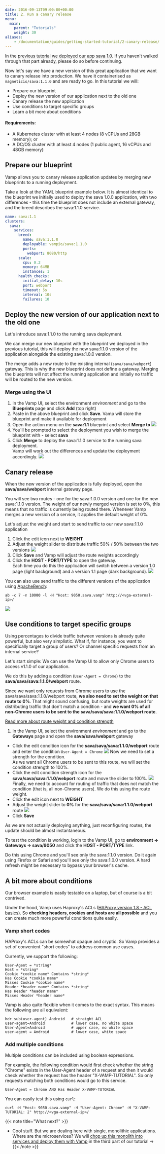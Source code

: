 ```yaml
---
date: 2016-09-13T09:00:00+00:00
title: 2. Run a canary release
menu:
  main:
    parent: "Tutorials"
    weight: 30
aliases:
    - /documentation/guides/getting-started-tutorial/2-canary-release/
---
```


In the [previous tutorial we deployed our app sava 1.0](/documentation/tutorials/deploy-your-first-blueprint/). If you haven't walked through that part already, please do so before continuing.

Now let's say we have a new version of this great application that we want to canary release into production. We have it containerised as `magneticio/sava:1.1.0` and are ready to go. In this tutorial we will:

* Prepare our blueprint
* Deploy the new version of our application next to the old one
* Canary release the new application
* Use conditions to target specific groups
* Learn a bit more about conditions

#### Requirements:
* A Kubernetes cluster with at least 4 nodes (8 vCPUs and 28GB memory); or
* A DC/OS cluster with at least 4 nodes (1 public agent, 16 vCPUs and 48GB memory)

## Prepare our blueprint

Vamp allows you to canary release application updates by merging new blueprints to a running deployment.

Take a look at the YAML blueprint example below. It is almost identical to the blueprint we initially used to deploy the sava 1.0.0 application, with two differences - this time the blueprint does not include an external gateway, and the breed describes the sava:1.1.0 service.

```yaml
name: sava:1.1
clusters:
  sava:
    services:
      breed:
        name: sava:1.1.0
        deployable: vampio/sava:1.1.0
        ports:
          webport: 8080/http
      scale:
        cpu: 0.2       
        memory: 64MB
        instances: 1
      health_checks:
        initial_delay: 10s
        port: webport
        timeout: 5s
        interval: 10s
        failures: 10          
```

## Deploy the new version of our application next to the old one

Let's introduce sava:1.1.0 to the running sava deployment.  

We can merge our new blueprint with the blueprint we deployed in the previous tutorial, this will deploy the new sava:1.1.0 version of the application alongside the existing sava:1.0.0 version.

The merge adds a new route to the existing internal (`sava/sava/webport`) gateway. This is why the new blueprint does not define a gateway. Merging the blueprints will not affect the running application and initially no traffic will be routed to the new version.

### Merge using the UI

1. In the Vamp UI, select the environment *environment* and go to the **Blueprints** page and click **Add** (top right)
2. Paste in the above blueprint and click **Save**. Vamp will store the blueprint and make it available for deployment 
3. Open the action menu on the **sava:1.1** blueprint and select **Merge to** 
  ![](/images/screens/v120/tut2/vampee-environment-blueprints-sava11-mergeto.png)
4. You'll be prompted to select the deployment you wish to merge the blueprint with - select **sava**
5. Click **Merge** to deploy the sava:1.1.0 service to the running sava deployment.  
  Vamp will work out the differences and update the deployment accordingly.
  ![](/images/screens/v120/tut2/vampee-environment-deployments-sava.png)

## Canary release

When the new version of the application is fully deployed, open the **sava/sava/webport** internal gateway page.

You will see two routes - one for the sava:1.0.0 version and one for the new sava:1.1.0 version. The weight of our newly merged version is set to 0%, this means that no traffic is currently being routed there. Whenever Vamp merges a new version of a service, it applies the default weight of 0%.

Let's adjust the weight and start to send traffic to our new sava:1.1.0 application

1. Click the edit icon next to **WEIGHT**
2. Adjust the weight slider to distribute traffic 50% / 50% between the two versions
  ![](/images/screens/v120/tut2/vampee-environment-gateways-sava-internal-editweights5050.png)
3. Click **Save** and Vamp will adjust the route weights accordingly
4. Click the **HOST - PORT/TYPE** to open the gateway.  
  Each time you do this the application will switch between a version 1.0 page (light background) and a version 1.1 page (dark background).
  ![](/images/screens/v120/tut2/vampee-environment-gateways-sava-internal-mono-canary.png)

You can also use send traffic to the different versions of the application using [ApacheBench](https://httpd.apache.org/docs/2.4/programs/ab.html):

```
ab -c 7 -n 10000 -l -H "Host: 9050.sava.vamp" http://<vga-external-ip>/
```

![](/images/screens/v120/tut2/vampee-environment-gateways-sava-internal-2routes.png)

## Use conditions to target specific groups

Using percentages to divide traffic between versions is already quite powerful, but also very simplistic.
What if, for instance, you want to specifically target a group of users? Or channel specific requests
from an internal service?

Let's start simple: We can use the Vamp UI to allow only Chrome users to access v1.1.0 of our application.

We do this by adding a condition (`User-Agent = Chrome`) to the **sava/sava/sava:1.1.0/webport** route.

Since we want only requests from Chrome users to use the sava/sava/sava:1.1.0/webport route, **we also need to set the weight on that route to 0%**. That might sound confusing, but route weights are used for distributing traffic that don't match a condition - and **we want 0% of all non-Chrome users to be sent to the sava/sava/sava:1.1.0/webport route**.

[Read more about route weight and condition strength](/documentation/using-vamp/gateways/#route-weight-and-condition-strength)

1. In the Vamp UI, select the environment *environment* and go to the **Gateways** page and open the **sava/sava/webport** gateway
* Click the edit condition icon for the **sava/sava/sava:1.1.0/webport** route and enter the condition `User-Agent = Chrome` 
  ![](/images/screens/v120/tut2/vampee-environment-gateways-sava-internal-editcondition.png)
  Now we need to set a strength for the condition.  
  As we want all Chrome users to be sent to this route, we will set the condition strength to 100%.
* Click the edit condition strength icon for the **sava/sava/sava:1.1.0/webport** route and move the slider to 100%.
  ![](/images/screens/v120/tut2/vampee-environment-gateways-sava-internal-editconditionweight.png)
  Finally, we need to account for routing of traffic that does not match the condition (that is, all non-Chrome users). We do this using the route weight.
* Click the edit icon next to **WEIGHT**
* Adjust the weight slider to **0%** for the **sava/sava/sava:1.1.0/webport** route
  ![](/images/screens/v120/tut2/vampee-environment-gateways-sava-internal-editweights1000.png)
* Click **Save**

As we are not actually deploying anything, just reconfiguring routes, the update should be almost instantaneous.

To test the condition is working, login to the Vamp UI, go to **environment → Gateways → sava/9050** and click the **HOST - PORT/TYPE** link.

Do this using Chrome and you'll see only the sava:1.1.0 version. Do it again using Firefox or Safari and you'll see only the sava:1.0.0 version. A hard refresh might be necessary to bypass your browser's cache.

## A bit more about conditions

Our browser example is easily testable on a laptop, but of course is a bit contrived. 

Under the hood, Vamp uses Haproxy's ACLs ([HAProxy version 1.8 - ACL basics](http://cbonte.github.io/haproxy-dconv/1.8/configuration.html#7.1)). So **checking headers, cookies and hosts are all possible** and you can create much more powerful conditions quite easily.

### Vamp short codes

HAProxy's ACLs can be somewhat opaque and cryptic. So Vamp provides a set of convenient "short codes"
to address common use cases.

Currently, we support the following:
```
User-Agent = *string*
Host = *string*
Cookie *cookie name* Contains *string*
Has Cookie *cookie name*
Misses Cookie *cookie name*
Header *header name* Contains *string*
Has Header *header name*
Misses Header *header name*
```

Vamp is also quite flexible when it comes to the exact syntax. This means the following are all equivalent:

```
hdr_sub(user-agent) Android   # straight ACL
user-agent=Android            # lower case, no white space
User-Agent=Android            # upper case, no white space
user-agent = Android          # lower case, white space
```

### Add multiple conditions
Multiple conditions can be included using boolean expressions.

For example, the following condition would first check whether the string "Chrome" exists in the User-Agent header of a request and then it would check whether the request has the header "X-VAMP-TUTORIAL". So only requests matching both conditions would go to this service.

```
User-Agent = Chrome AND Has Header X-VAMP-TUTORIAL
```

You can easily test this using `curl`:

```
curl -H "Host: 9050.sava.vamp" -H "User-Agent: Chrome" -H "X-VAMP-TUTORIAL: 2" http://<vga-external-ip>/
```

{{< note title="What next?" >}}
* Cool stuff. But we are dealing here with single, monolithic applications. Where are the microservices?  We will [chop up this monolith into services and deploy them with Vamp](/documentation/tutorials/split-a-monolith/) in the third part of our tutorial →
{{< /note >}}

